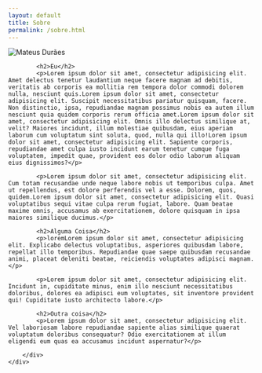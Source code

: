 ```yaml
---
layout: default
title: Sobre
permalink: /sobre.html
---
```


<div class="container">
	<div class="row">
		<div class="col-sm-8 col-sm-offset-2">
			<img class="center-block" src="../imgs/me.jpg" alt="Mateus Durães" id="me">

			<h2>Eu</h2>
			<p>Lorem ipsum dolor sit amet, consectetur adipisicing elit. Amet delectus tenetur laudantium neque facere magnam ad debitis, veritatis ab corporis ea mollitia rem tempora dolor commodi dolorem nulla, nesciunt quis.Lorem ipsum dolor sit amet, consectetur adipisicing elit. Suscipit necessitatibus pariatur quisquam, facere. Non distinctio, ipsa, repudiandae magnam possimus nobis ea autem illum nesciunt quia quidem corporis rerum officia amet.Lorem ipsum dolor sit amet, consectetur adipisicing elit. Omnis illo delectus similique at, velit? Maiores incidunt, illum molestiae quibusdam, eius aperiam laborum cum voluptatum sint soluta, quod, nulla qui illo!Lorem ipsum dolor sit amet, consectetur adipisicing elit. Sapiente corporis, repudiandae amet culpa iusto incidunt earum tenetur cumque fuga voluptatem, impedit quae, provident eos dolor odio laborum aliquam eius dignissimos?</p>

			<p>Lorem ipsum dolor sit amet, consectetur adipisicing elit. Cum totam recusandae unde neque labore nobis ut temporibus culpa. Amet ut repellendus, est dolore perferendis vel a esse. Dolorem, quos, quidem.Lorem ipsum dolor sit amet, consectetur adipisicing elit. Quasi voluptatibus sequi vitae culpa rerum fugiat, labore. Quam beatae maxime omnis, accusamus ab exercitationem, dolore quisquam in ipsa maiores similique ducimus.</p>

			<h2>Alguma Coisa</h2>
			<p>loremLorem ipsum dolor sit amet, consectetur adipisicing elit. Explicabo delectus voluptatibus, asperiores quibusdam labore, repellat illo temporibus. Repudiandae quae saepe quibusdam recusandae animi, placeat deleniti beatae, reiciendis voluptates adipisci magnam.</p>

			<p>Lorem ipsum dolor sit amet, consectetur adipisicing elit. Incidunt in, cupiditate minus, enim illo nesciunt necessitatibus doloribus, dolores ea adipisci eum voluptates, sit inventore provident qui! Cupiditate iusto architecto labore.</p>

			<h2>Outra coisa</h2>
			<p>Lorem ipsum dolor sit amet, consectetur adipisicing elit. Vel laboriosam labore repudiandae sapiente alias similique quaerat voluptatum doloribus consequatur? Odio exercitationem at illum eligendi eum quas ea accusamus incidunt aspernatur?</p>
			
		</div>
	</div>
</div>